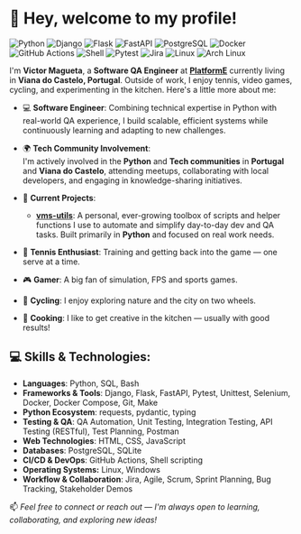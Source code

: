 # 👋 Hey, welcome to my profile!

![Python](https://img.shields.io/badge/Python-3776AB?style=flat-square&logo=python&logoColor=white)
![Django](https://img.shields.io/badge/Django-092E20?style=flat-square&logo=django&logoColor=white)
![Flask](https://img.shields.io/badge/Flask-000000?style=flat-square&logo=flask&logoColor=white)
![FastAPI](https://img.shields.io/badge/FastAPI-009688?style=flat-square&logo=fastapi&logoColor=white)
![PostgreSQL](https://img.shields.io/badge/PostgreSQL-336791?style=flat-square&logo=postgresql&logoColor=white)
![Docker](https://img.shields.io/badge/Docker-2496ED?style=flat-square&logo=docker&logoColor=white)
![GitHub Actions](https://img.shields.io/badge/GitHub%20Actions-2088FF?style=flat-square&logo=github-actions&logoColor=white)
![Shell](https://img.shields.io/badge/Shell_Scripting-4EAA25?style=flat-square&logo=gnu-bash&logoColor=white)
![Pytest](https://img.shields.io/badge/Pytest-0A9EDC?style=flat-square&logo=pytest&logoColor=white)
![Jira](https://img.shields.io/badge/Jira-0052CC?style=flat-square&logo=jira&logoColor=white)
![Linux](https://img.shields.io/badge/Linux-FCC624?style=flat-square&logo=linux&logoColor=black)
![Arch Linux](https://img.shields.io/badge/Arch_Linux-1793D1?style=flat-square&logo=arch-linux&logoColor=white)


I'm **Victor Magueta**, a **Software QA Engineer** at **[PlatformE](https://www.platforme.com/)** currently living in **Viana do Castelo, Portugal**. Outside of work, I enjoy tennis, video games, cycling, and experimenting in the kitchen. Here's a little more about me:

- 💻 **Software Engineer**: Combining technical expertise in Python with real-world QA experience, I build scalable, efficient systems while continuously learning and adapting to new challenges.

- 🌍 **Tech Community Involvement**:  
  I'm actively involved in the **Python** and **Tech communities** in **Portugal** and **Viana do Castelo**, attending meetups, collaborating with local developers, and engaging in knowledge-sharing initiatives.

- 🚧 **Current Projects**:  
  - **[vms-utils](https://github.com/vmagueta/vms-utils)**: A personal, ever-growing toolbox of scripts and helper functions I use to automate and simplify day-to-day dev and QA tasks. Built primarily in **Python** and focused on real work needs.

- 🎾 **Tennis Enthusiast**: Training and getting back into the game — one serve at a time.  
- 🎮 **Gamer**: A big fan of simulation, FPS and sports games.  
- 🚴 **Cycling**: I enjoy exploring nature and the city on two wheels.  
- 🍳 **Cooking**: I like to get creative in the kitchen — usually with good results!

## 💻 Skills & Technologies:

- **Languages**: Python, SQL, Bash  
- **Frameworks & Tools**: Django, Flask, FastAPI, Pytest, Unittest, Selenium, Docker, Docker Compose, Git, Make  
- **Python Ecosystem**: requests, pydantic, typing  
- **Testing & QA**: QA Automation, Unit Testing, Integration Testing, API Testing (RESTful), Test Planning, Postman  
- **Web Technologies**: HTML, CSS, JavaScript  
- **Databases**: PostgreSQL, SQLite  
- **CI/CD & DevOps**: GitHub Actions, Shell scripting
- **Operating Systems:** Linux, Windows
- **Workflow & Collaboration**: Jira, Agile, Scrum, Sprint Planning, Bug Tracking, Stakeholder Demos


📫 *Feel free to connect or reach out — I'm always open to learning, collaborating, and exploring new ideas!*
